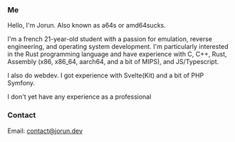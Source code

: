 ### Me

Hello, I'm Jorun. Also known as a64s or amd64sucks.

I'm a french 21-year-old student with a passion for emulation, reverse engineering, and operating system development. I'm particularly interested in the Rust programming language and have experience with C, C++, Rust, Assembly (x86, x86_64, aarch64, and a bit of MIPS), and JS/Typescript.

I also do webdev. I got experience with Svelte(Kit) and a bit of PHP Symfony.

I don't yet have any experience as a professional

### Contact
Email: contact@jorun.dev
